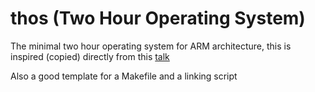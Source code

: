 thos (Two Hour Operating System)
==================================

The minimal two hour operating system for ARM architecture,
this is inspired (copied) directly from this [talk](https://www.youtube.com/watch?v=9CoOtghnBy4)

Also a good template for a Makefile and a linking script
